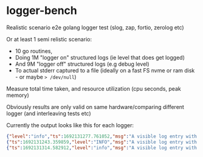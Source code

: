 # logger-bench

Realistic scenario e2e golang logger test (slog, zap, fortio, zerolog etc)

Or at least 1 semi relistic scenario:

- 10 go routines,
- Doing 1M "logger on" structured logs (ie level that does get logged)
- And 9M "logger off" structured logs (e.g debug level)
- To actual stderr captured to a file (ideally on a fast FS nvme or ram disk - or maybe `> /dev/null`)

Measure total time taken, and resource utilization (cpu seconds, peak memory)

Obviously results are only valid on same hardware/comparing different logger (and interleaving tests etc)


Currently the output looks like this for each logger:
```json
{"level":"info","ts":1692131277.761052,"msg":"A visible log entry with 3 attributes","iteration":1,"id":"R1","logger":"zaplog"}
{"ts":1692131243.359859,"level":"INFO","msg":"A visible log entry with 3 attributes","iteration":1,"id":"R3","logger":"sloggr"}
{"ts":1692131314.582912,"level":"info","msg":"A visible log entry with 3 attributes","iteration":"1","id":"R3","logger":"fortio"}
```
